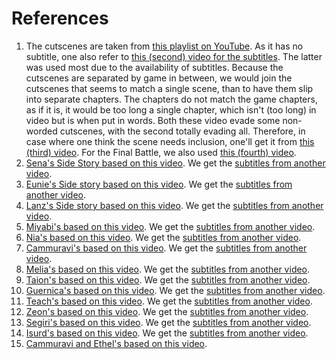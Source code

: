 # References

1. The cutscenes are taken from [this playlist on YouTube](https://www.youtube.com/watch?v=sXDE1P7WvI8&list=PLpVpBRIlzWuBPW1F4h7t1bJwl1567hzfY&index=3). As it has no subtitle, one also refer to [this (second) video for the subtitles](https://www.youtube.com/watch?v=UnuRO8WfZWc&t=382s&ab_channel=BeardBear). The latter was used most due to the availability of subtitles. Because the cutscenes are separated by game in between, we would join the cutscenes that seems to match a single scene, than to have them slip into separate chapters. The chapters do not match the game chapters, as if it is, it would be too long a single chapter, which isn't (too long) in video but is when put in words. Both these video evade some non-worded cutscenes, with the second totally evading all. Therefore, in case where one think the scene needs inclusion, one'll get it from [this (third) video](https://www.youtube.com/watch?v=me1dXXWnlbM&t=7711s&ab_channel=Gamer%27sLittlePlayground). For the Final Battle, we also used [this (fourth) video](https://www.youtube.com/watch?v=pmu-0S4mfaI).
2. [Sena's Side Story based on this video](https://www.youtube.com/watch?v=5ps2YmjcoaE). We get the [subtitles from another video](https://www.youtube.com/watch?v=A6SR3Jzs-Nc).
3. [Eunie's Side story based on this video](https://www.youtube.com/watch?v=0oQQjtMNbz4). We get the [subtitles from another video](https://www.youtube.com/watch?v=E2vsvrxOoh0). 
4. [Lanz's Side story based on this video](https://www.youtube.com/watch?v=p3mGgeFerk4). We get the [subtitles from another video](https://www.youtube.com/watch?v=EGdDlrzmRQs). 
5. [Miyabi's based on this video](https://www.youtube.com/watch?v=enAiMucggtU). We get the [subtitles from another video](https://www.youtube.com/watch?v=UfCLgn0cKyo).
6. [Nia's based on this video](https://www.youtube.com/watch?v=qwfC6WdOgy4). We get the [subtitles from another video](https://www.youtube.com/watch?v=xU-ZRF4i0-Q).
7. [Cammuravi's based on this video](https://www.youtube.com/watch?v=zYpPSrJSR3c). We get the [subtitles from another video](https://www.youtube.com/watch?v=eplmqRF7Dd4).
8. [Melia's based on this video](https://www.youtube.com/watch?v=wg9q9NNwACo). We get the [subtitles from another video](https://www.youtube.com/watch?v=3QsHrDE5ttg).
9. [Taion's based on this video](https://www.youtube.com/watch?v=Oy9LfIy7pfc). We get the [subtitles from another video](https://www.youtube.com/watch?v=_MVcdrVQKPU). 
10. [Guernica's based on this video](https://www.youtube.com/watch?v=ZFJyVWlECLI). We get the [subtitles from another video](https://www.youtube.com/watch?v=cXnJoBnwYvY). 
11. [Teach's based on this video](https://www.youtube.com/watch?v=zE3gqkvjJZk). We get the [subtitles from another video](https://www.youtube.com/watch?v=3LmbdQ4-HSo). 
12. [Zeon's based on this video](https://www.youtube.com/watch?v=wE2QhwY8L6I). We get the [subtitles from another video](https://www.youtube.com/watch?v=IpGoEtOXJyY). 
13. [Segiri's based on this video](https://www.youtube.com/watch?v=F8K5ORPWsPA). We get the [subtitles from another video](https://www.youtube.com/watch?v=liXmJ2zPnYY). 
14. [Isurd's based on this video](https://www.youtube.com/watch?v=1HY2KZKHm-c). We get the [subtitles from another video](https://www.youtube.com/watch?v=lUGRzkQ6n8Y). 
15. [Cammuravi and Ethel's based on this video](https://www.youtube.com/watch?v=58FHVYzrltc). 